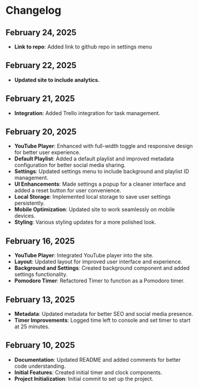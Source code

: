 # Changelog
## February 24, 2025
- **Link to repo**: Added link to github repo in settings menu

## February 22, 2025
- **Updated site to include analytics.**

## February 21, 2025
- **Integration**: Added Trello integration for task management.

## February 20, 2025
- **YouTube Player**: Enhanced with full-width toggle and responsive design for better user experience.
- **Default Playlist**: Added a default playlist and improved metadata configuration for better social media sharing.
- **Settings**: Updated settings menu to include background and playlist ID management.
- **UI Enhancements**: Made settings a popup for a cleaner interface and added a reset button for user convenience.
- **Local Storage**: Implemented local storage to save user settings persistently.
- **Mobile Optimization**: Updated site to work seamlessly on mobile devices.
- **Styling**: Various styling updates for a more polished look.

## February 16, 2025
- **YouTube Player**: Integrated YouTube player into the site.
- **Layout**: Updated layout for improved user interface and experience.
- **Background and Settings**: Created background component and added settings functionality.
- **Pomodoro Timer**: Refactored Timer to function as a Pomodoro timer.

## February 13, 2025
- **Metadata**: Updated metadata for better SEO and social media presence.
- **Timer Improvements**: Logged time left to console and set timer to start at 25 minutes.

## February 10, 2025
- **Documentation**: Updated README and added comments for better code understanding.
- **Initial Features**: Created initial timer and clock components.
- **Project Initialization**: Initial commit to set up the project.
